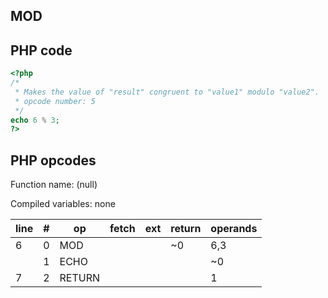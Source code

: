 MOD
---

PHP code
--------

``` php
<?php
/*
 * Makes the value of "result" congruent to "value1" modulo "value2".
 * opcode number: 5
 */
echo 6 % 3;
?>
```

PHP opcodes
-----------

Function name: (null)

Compiled variables: none

| line | \#  | op     | fetch | ext | return | operands |
|------|-----|--------|-------|-----|--------|----------|
| 6    | 0   | MOD    |       |     | \~0    | 6,3      |
|      | 1   | ECHO   |       |     |        | \~0      |
| 7    | 2   | RETURN |       |     |        | 1        |
